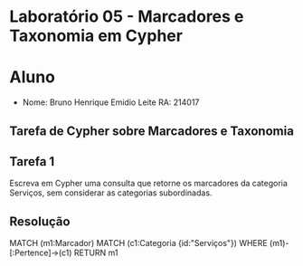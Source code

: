 # Laboratório 05 - Marcadores e Taxonomia em Cypher

# Aluno
* Nome: Bruno Henrique Emidio Leite RA: 214017

## Tarefa de Cypher sobre Marcadores e Taxonomia
## Tarefa 1

Escreva em Cypher uma consulta que retorne os marcadores da categoria Serviços, sem considerar as categorias subordinadas.
## Resolução

  MATCH (m1:Marcador) MATCH (c1:Categoria {id:"Serviços"}) WHERE (m1)-[:Pertence]->(c1) RETURN m1
